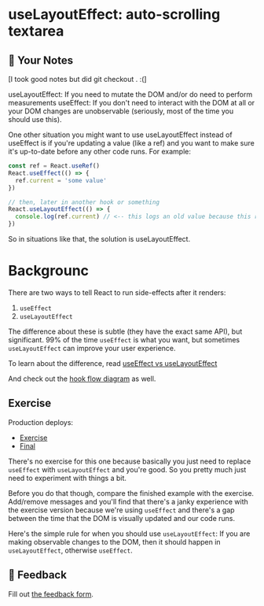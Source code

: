 # useLayoutEffect: auto-scrolling textarea

## 📝 Your Notes

[I took good notes but did git checkout . :(]

useLayoutEffect: If you need to mutate the DOM and/or do need to perform measurements
useEffect: If you don't need to interact with the DOM at all or your DOM changes are unobservable (seriously, most of the time you should use this).

One other situation you might want to use useLayoutEffect instead of useEffect is if you're updating a value (like a ref) and you want to make sure it's up-to-date before any other code runs. For example: 

```javascript
const ref = React.useRef()
React.useEffect(() => {
  ref.current = 'some value'
})

// then, later in another hook or something
React.useLayoutEffect(() => {
  console.log(ref.current) // <-- this logs an old value because this runs first!
})
```
So in situations like that, the solution is useLayoutEffect.

# Backgrounc

There are two ways to tell React to run side-effects after it renders:

1. `useEffect`
2. `useLayoutEffect`

The difference about these is subtle (they have the exact same API), but
significant. 99% of the time `useEffect` is what you want, but sometimes
`useLayoutEffect` can improve your user experience.

To learn about the difference, read
[useEffect vs useLayoutEffect](https://kentcdodds.com/blog/useeffect-vs-uselayouteffect)

And check out the [hook flow diagram](https://github.com/donavon/hook-flow) as
well.

## Exercise

Production deploys:

- [Exercise](https://advanced-react-hooks.netlify.com/isolated/exercise/04.js)
- [Final](https://advanced-react-hooks.netlify.com/isolated/final/04.js)

There's no exercise for this one because basically you just need to replace
`useEffect` with `useLayoutEffect` and you're good. So you pretty much just need
to experiment with things a bit.

Before you do that though, compare the finished example with the exercise.
Add/remove messages and you'll find that there's a janky experience with the
exercise version because we're using `useEffect` and there's a gap between the
time that the DOM is visually updated and our code runs.

Here's the simple rule for when you should use `useLayoutEffect`: If you are
making observable changes to the DOM, then it should happen in
`useLayoutEffect`, otherwise `useEffect`.

## 🦉 Feedback

Fill out
[the feedback form](https://ws.kcd.im/?ws=Advanced%20React%20Hooks%20%F0%9F%94%A5&e=04%3A%20useLayoutEffect%3A%20auto-scrolling%20textarea&em=).
